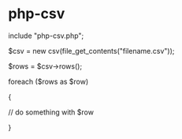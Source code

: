 # php-csv

include "php-csv.php";

$csv = new csv(file_get_contents("filename.csv"));

$rows = $csv->rows();

foreach ($rows as $row)

{

  // do something with $row
  
}
